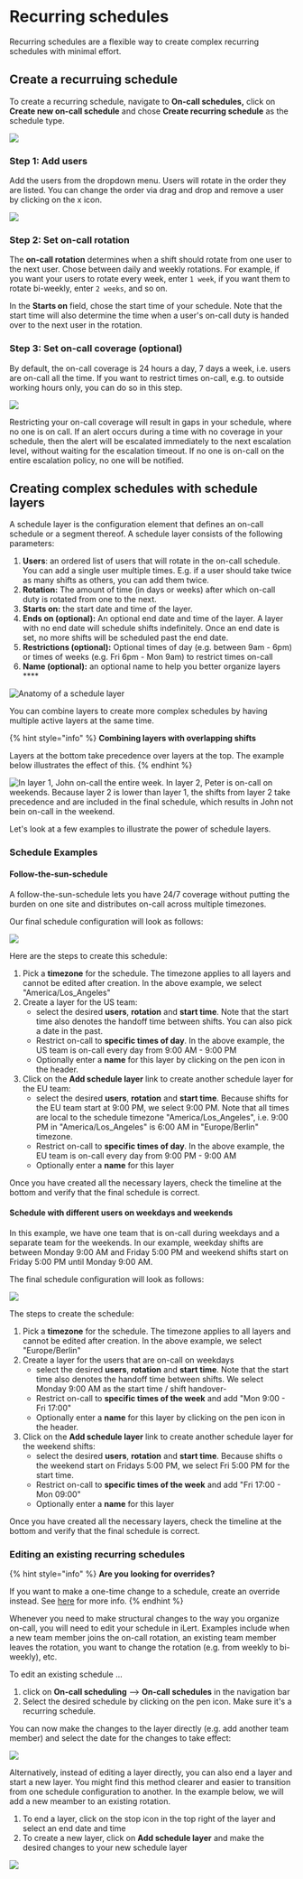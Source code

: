 # Recurring schedules

Recurring schedules are a flexible way to create complex recurring schedules with minimal effort.

## Create a recurruing schedule

To create a recurring schedule, navigate to **On-call schedules,** click on **Create new on-call schedule** and chose **Create recurring schedule** as the schedule type.

![](<../../.gitbook/assets/image (34).png>)

### Step 1: Add users

Add the users from the dropdown menu. Users will rotate in the order they are listed. You can change the order via drag and drop and remove a user by clicking on the x icon.

![](<../../.gitbook/assets/image (35).png>)

### Step 2: Set on-call rotation

The **on-call rotation** determines when a shift should rotate from one user to the next user. Chose between daily and weekly rotations. For example, if you want your users to rotate every week, enter `1 week`, if you want them to rotate bi-weekly, enter `2 weeks`, and so on.

In the **Starts on** field, chose the start time of your schedule. Note that the start time will also determine the time when a user's on-call duty is handed over to the next user in the rotation.

### Step 3: Set on-call coverage (optional)

By default, the on-call coverage is 24 hours a day, 7 days a week, i.e. users are on-call all the time. If you want to restrict times on-call, e.g. to outside working hours only, you can do so in this step.

![](<../../.gitbook/assets/image (36).png>)

Restricting your on-call coverage will result in gaps in your schedule, where no one is on call. If an alert occurs during a time with no coverage in your schedule, then the alert will be escalated immediately to the next escalation level, without waiting for the escalation timeout. If no one is on-call on the entire escalation policy, no one will be notified.&#x20;

## Creating complex schedules with schedule layers <a href="#schedule-layers" id="schedule-layers"></a>

A schedule layer is the configuration element that defines an on-call schedule or a segment thereof. A schedule layer consists of the following parameters:

1. **Users**: an ordered list of users that will rotate in the on-call schedule. You can add a single user multiple times. E.g. if a user should take twice as many shifts as others, you can add them twice.
2. **Rotation:** The amount of time (in days or weeks) after which on-call duty is rotated from one to the next.&#x20;
3. **Starts on:** the start date and time of the layer.&#x20;
4. **Ends on (optional):** An optional end date and time of the layer. A layer with no end date will schedule shifts indefinitely. Once an end date is set, no more shifts will be scheduled past the end date.
5. **Restrictions (optional):** Optional times of day (e.g. between 9am - 6pm) or times of weeks (e.g. Fri 6pm - Mon 9am) to restrict times on-call
6. **Name (optional):** an optional name to help you better organize layers ****&#x20;

![Anatomy of a schedule layer](<../../.gitbook/assets/Screen Shot 2022-01-27 at 11.30.44.png>)

You can combine layers to create more complex schedules by having multiple active layers at the same time.&#x20;

{% hint style="info" %}
**Combining layers with overlapping shifts**

Layers at the bottom take precedence over layers at the top. The example below illustrates the effect of this.
{% endhint %}

![In layer 1, John on-call the entire week. In layer 2, Peter is on-call on weekends. Because layer 2 is lower than layer 1, the shifts from layer 2 take precedence and are included in the final schedule, which results in John not bein on-call in the weekend.](<../../.gitbook/assets/image (59).png>)

Let's look at a few examples to illustrate the power of schedule layers.

### Schedule Examples

#### &#x20;Follow-the-sun-schedule

A follow-the-sun-schedule lets you have 24/7 coverage without putting the burden on one site and distributes on-call across multiple timezones.&#x20;

Our final schedule configuration will look as follows:

![](<../../.gitbook/assets/image (52).png>)

Here are the steps to create this schedule:

1. Pick a **timezone** for the schedule. The timezone applies to all layers and cannot be edited after creation. In the above example, we select "America/Los\_Angeles"
2. Create a layer for the US team:
   * select the desired **users**, **rotation** and **start time**. Note that the start time also denotes the handoff time between shifts. You can also pick a date in the past.&#x20;
   * Restrict on-call to **specific times of day**. In the above example, the US team is on-call every day from 9:00 AM - 9:00 PM
   * Optionally enter a **name** for this layer by clicking on the pen icon in the header.&#x20;
3. Click on the **Add schedule layer** link to create another schedule layer for the EU team:
   * select the desired **users**, **rotation** and **start time**. Because shifts for the EU team start at 9:00 PM, we select 9:00 PM. Note that all times are local to the schedule timezone "America/Los\_Angeles", i.e. 9:00 PM in "America/Los\_Angeles" is 6:00 AM in "Europe/Berlin" timezone.
   * Restrict on-call to **specific times of day**. In the above example, the EU team is on-call every day from 9:00 PM - 9:00 AM
   * Optionally enter a **name** for this layer

Once you have created all the necessary layers, check the timeline at the bottom and verify that the final schedule is correct.

#### Schedule with different users on weekdays and weekends&#x20;

In this example, we have one team that is on-call during weekdays and a separate team for the weekends. In our example, weekday shifts are between Monday 9:00 AM and Friday 5:00 PM and weekend shifts start on Friday 5:00 PM until Monday 9:00 AM.

The final schedule configuration will look as follows:

![](<../../.gitbook/assets/image (50).png>)

The steps to create the schedule:

1. Pick a **timezone** for the schedule. The timezone applies to all layers and cannot be edited after creation. In the above example, we select "Europe/Berlin"
2. Create a layer for the users that are on-call on weekdays
   * select the desired **users**, **rotation** and **start time**. Note that the start time also denotes the handoff time between shifts. We select Monday 9:00 AM as the start time / shift handover-
   * Restrict on-call to **specific times of the week** and  add "Mon 9:00 - Fri 17:00"
   * Optionally enter a **name** for this layer by clicking on the pen icon in the header.&#x20;
3. Click on the **Add schedule layer** link to create another schedule layer for the weekend shifts:
   * select the desired **users**, **rotation** and **start time**. Because shifts o the weekend start on Fridays 5:00 PM, we select Fri 5:00 PM for the start time.&#x20;
   * Restrict on-call to **specific times of the week** and  add "Fri 17:00 - Mon 09:00"
   * Optionally enter a **name** for this layer

Once you have created all the necessary layers, check the timeline at the bottom and verify that the final schedule is correct.

### Editing an existing recurring schedules

{% hint style="info" %}
**Are you looking for overrides?**

If you want to make a one-time change to a schedule, create an override instead. See [here](./#overrides) for more info.
{% endhint %}

Whenever you need to make structural changes to the way you organize on-call, you will need to edit your schedule in iLert. Examples include when a new team member joins the on-call rotation, an existing team member leaves the rotation, you want to change the rotation (e.g. from weekly to bi-weekly), etc.

To edit an existing schedule ...

1. click on **On-call scheduling** --> **On-call schedules** in the navigation bar
2. Select the desired schedule by clicking on the pen icon. Make sure it's a recurring schedule.

You can now make the changes to the layer directly (e.g. add another team member) and select the date for the changes to take effect:

&#x20;

![](<../../.gitbook/assets/Screen Shot 2022-01-27 at 13.21.44.png>)

Alternatively, instead of editing a layer directly, you can also end a layer and start a new layer. You might find this method clearer and easier to transition from one schedule configuration to another. In the example below, we will add a new meamber to an existing rotation.

1. To end a layer, click on the stop icon in the top right of the layer and select an end date and time
2. To create a new layer, click on **Add schedule layer** and make the desired changes to your new schedule layer

![](<../../.gitbook/assets/Screen Shot 2022-01-27 at 13.30.45.png>)
